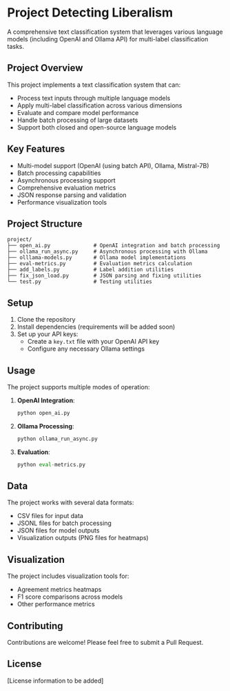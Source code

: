 # Project Detecting Liberalism

A comprehensive text classification system that leverages various language models (including OpenAI and Ollama API) for multi-label classification tasks.

## Project Overview

This project implements a text classification system that can:

- Process text inputs through multiple language models
- Apply multi-label classification across various dimensions
- Evaluate and compare model performance
- Handle batch processing of large datasets
- Support both closed and open-source language models

## Key Features

- Multi-model support (OpenAI (using batch API), Ollama, Mistral-7B)
- Batch processing capabilities
- Asynchronous processing support
- Comprehensive evaluation metrics
- JSON response parsing and validation
- Performance visualization tools

## Project Structure

```
project/
├── open_ai.py              # OpenAI integration and batch processing
├── ollama_run_async.py     # Asynchronous processing with Ollama
├── olllama-models.py       # Ollama model implementations
├── eval-metrics.py         # Evaluation metrics calculation
├── add_labels.py           # Label addition utilities
├── fix_json_load.py        # JSON parsing and fixing utilities
└── test.py                 # Testing utilities
```

## Setup

1. Clone the repository
2. Install dependencies (requirements will be added soon)
3. Set up your API keys:
   - Create a `key.txt` file with your OpenAI API key
   - Configure any necessary Ollama settings

## Usage

The project supports multiple modes of operation:

1. **OpenAI Integration**:

   ```python
   python open_ai.py
   ```

2. **Ollama Processing**:

   ```python
   python ollama_run_async.py
   ```

3. **Evaluation**:
   ```python
   python eval-metrics.py
   ```

## Data

The project works with several data formats:

- CSV files for input data
- JSONL files for batch processing
- JSON files for model outputs
- Visualization outputs (PNG files for heatmaps)

## Visualization

The project includes visualization tools for:

- Agreement metrics heatmaps
- F1 score comparisons across models
- Other performance metrics

## Contributing

Contributions are welcome! Please feel free to submit a Pull Request.

## License

[License information to be added]
